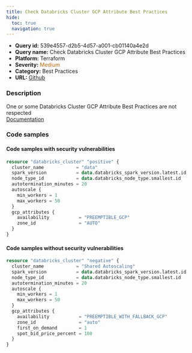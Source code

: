 ```yaml
---
title: Check Databricks Cluster GCP Attribute Best Practices
hide:
  toc: true
  navigation: true
---
```


<style>
  .highlight .hll {
    background-color: #ff171742;
  }
  .md-content {
    max-width: 1100px;
    margin: 0 auto;
  }
</style>

-   **Query id:** 539e4557-d2b5-4d57-a001-cb01140a4e2d
-   **Query name:** Check Databricks Cluster GCP Attribute Best Practices
-   **Platform:** Terraform
-   **Severity:** <span style="color:#C60">Medium</span>
-   **Category:** Best Practices
-   **URL:** [Github](https://github.com/Checkmarx/kics/tree/master/assets/queries/terraform/databricks/cluster_gcp_attributes)

### Description
One or some Databricks Cluster GCP Attribute Best Practices are not respected<br>
[Documentation](https://docs.databricks.com/clusters/cluster-config-best-practices.html)

### Code samples
#### Code samples with security vulnerabilities
```tf title="Positive test num. 1 - tf file" hl_lines="11"
resource "databricks_cluster" "positive" {
  cluster_name            = "data"
  spark_version           = data.databricks_spark_version.latest.id
  node_type_id            = data.databricks_node_type.smallest.id
  autotermination_minutes = 20
  autoscale {
    min_workers = 1
    max_workers = 50
  }
  gcp_attributes {
    availability           = "PREEMPTIBLE_GCP"
    zone_id                = "AUTO"
  }
}

```


#### Code samples without security vulnerabilities
```tf title="Negative test num. 1 - tf file"
resource "databricks_cluster" "negative" {
  cluster_name            = "Shared Autoscaling"
  spark_version           = data.databricks_spark_version.latest.id
  node_type_id            = data.databricks_node_type.smallest.id
  autotermination_minutes = 20
  autoscale {
    min_workers = 1
    max_workers = 50
  }
  gcp_attributes {
    availability           = "PREEMPTIBLE_WITH_FALLBACK_GCP"
    zone_id                = "auto"
    first_on_demand        = 1
    spot_bid_price_percent = 100
  }
}

```
